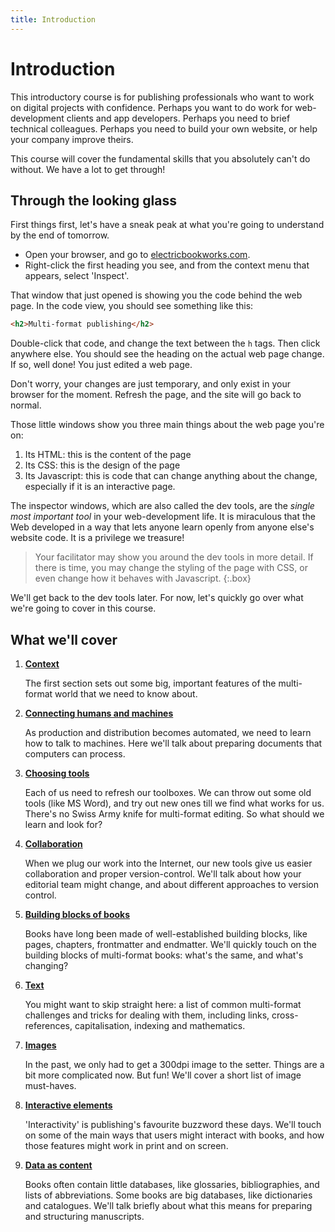 ```yaml
---
title: Introduction
---
```


# Introduction

This introductory course is for publishing professionals who want to work on digital projects with confidence. Perhaps you want to do work for web-development clients and app developers. Perhaps you need to brief technical colleagues. Perhaps you need to build your own website, or help your company improve theirs.

This course will cover the fundamental skills that you absolutely can't do without. We have a lot to get through!

## Through the looking glass

First things first, let's have a sneak peak at what you're going to understand by the end of tomorrow.

- Open your browser, and go to [electricbookworks.com](https://electricbookworks.com).
- Right-click the first heading you see, and from the context menu that appears, select 'Inspect'.

That window that just opened is showing you the code behind the web page. In the code view, you should see something like this:

```html
<h2>Multi-format publishing</h2>
```

Double-click that code, and change the text between the `h` tags. Then click anywhere else. You should see the heading on the actual web page change. If so, well done! You just edited a web page.

Don't worry, your changes are just temporary, and only exist in your browser for the moment. Refresh the page, and the site will go back to normal.

Those little windows show you three main things about the web page you're on:

1. Its HTML: this is the content of the page
2. Its CSS: this is the design of the page
3. Its Javascript: this is code that can change anything about the change, especially if it is an interactive page.

The inspector windows, which are also called the dev tools, are the *single most important tool* in your web-development life. It is miraculous that the Web developed in a way that lets anyone learn openly from anyone else's website code. It is a privilege we treasure!

> Your facilitator may show you around the dev tools in more detail. If there is time, you may change the styling of the page with CSS, or even change how it behaves with Javascript.
{:.box}

We'll get back to the dev tools later. For now, let's quickly go over what we're going to cover in this course.

## What we'll cover

1. [**Context**](01-context.html)

    The first section sets out some big, important features of the multi-format world that we need to know about.

2. [**Connecting humans and machines**](02-connecting-humans-and-machines.html)

    As production and distribution becomes automated, we need to learn how to talk to machines. Here we'll talk about preparing documents that computers can process.

3. [**Choosing tools**](03-tools.html)

    Each of us need to refresh our toolboxes. We can throw out some old tools (like MS Word), and try out new ones till we find what works for us. There's no Swiss Army knife for multi-format editing. So what should we learn and look for?

4. [**Collaboration**](04-collaboration.html)

    When we plug our work into the Internet, our new tools give us easier collaboration and proper version-control. We'll talk about how your editorial team might change, and about different approaches to version control.

5. [**Building blocks of books**](05-building-blocks.html)

    Books have long been made of well-established building blocks, like pages, chapters, frontmatter and endmatter. We'll quickly touch on the building blocks of multi-format books: what's the same, and what's changing?

6. [**Text**](06-text.html)

    You might want to skip straight here: a list of common multi-format challenges and tricks for dealing with them, including links, cross-references, capitalisation, indexing and mathematics.

7. [**Images**](07-images.html)

    In the past, we only had to get a 300dpi image to the setter. Things are a bit more complicated now. But fun! We'll cover a short list of image must-haves.

8. [**Interactive elements**](08-interactive-elements.html)

    'Interactivity' is publishing's favourite buzzword these days. We'll touch on some of the main ways that users might interact with books, and how those features might work in print and on screen.

9. [**Data as content**](09-data-as-content.html)

    Books often contain little databases, like glossaries, bibliographies, and lists of abbreviations. Some books are big databases, like dictionaries and catalogues. We'll talk briefly about what this means for preparing and structuring manuscripts.
